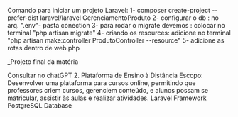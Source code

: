 Comando para iniciar um projeto Laravel:
1- composer create-project --prefer-dist laravel/laravel GerenciamentoProduto
2- configurar o db : no arq. ".env"- pasta conection
3- para rodar o migrate devemos :  colocar no terminal "php artisan migrate"
4- criando os resources: adicione no terminal  "php artisan make:controller ProdutoController --resource"
5- adicione as rotas dentro de web.php


_Projeto final da matéria

Consultar no chatGPT
2. Plataforma de Ensino à Distância
Escopo:
Desenvolver uma plataforma para cursos online, permitindo que professores criem cursos, gerenciem conteúdo, e alunos possam se matricular, assistir às aulas e realizar atividades.
Laravel Framework
PostgreSQL Database
